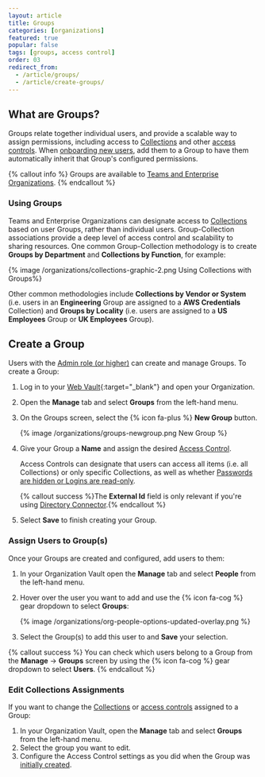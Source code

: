 ```yaml
---
layout: article
title: Groups
categories: [organizations]
featured: true
popular: false
tags: [groups, access control]
order: 03
redirect_from:
  - /article/groups/
  - /article/create-groups/
---
```


## What are Groups?

Groups relate together individual users, and provide a scalable way to assign permissions, including access to [Collections]({{site.baseurl}}/article/about-collections) and other [access controls]({{site.baseurl}}/article/user-types-access-control/#access-control). When [onboarding new users]({{site.baseurl}}/article/managing-users/), add them to a Group to have them automatically inherit that Group's configured permissions.

{% callout info %}
Groups are available to [Teams and Enterprise Organizations]({{site.baseurl}}/article/about-organizations/#types-of-organizations).
{% endcallout %}

### Using Groups

Teams and Enterprise Organizations can designate access to [Collections]({{site.baseurl}}/article/about-collections/) based on user Groups, rather than individual users. Group-Collection associations provide a deep level of access control and scalability to sharing resources. One common Group-Collection methodology is to create **Groups by Department** and **Collections by Function**, for example:

{% image /organizations/collections-graphic-2.png Using Collections with Groups%}

Other common methodologies include **Collections by Vendor or System** (i.e. users in an **Engineering** Group are assigned to a **AWS Credentials** Collection) and **Groups by Locality** (i.e. users are assigned to a **US Employees** Group or **UK Employees** Group).

## Create a Group

Users with the [Admin role (or higher)]({{site.baseurl}}/article/user-types-access-control/#user-types) can create and manage Groups. To create a Group:

1. Log in to your [Web Vault](https://vault.bitwarden.com){:target="\_blank"} and open your Organization.
2. Open the **Manage** tab and select **Groups** from the left-hand menu.
3. On the Groups screen, select the {% icon fa-plus %} **New Group** button.

   {% image /organizations/groups-newgroup.png New Group %}
4. Give your Group a **Name** and assign the desired [Access Control]({{site.baseurl}}/article/user-types-access-control/#access-control).

   Access Controls can designate that users can access all items (i.e. all Collections) or only specific Collections, as well as whether [Passwords are hidden or Logins are read-only]({{site.baseurl}}/article/user-types-access-control/#granular-access-control).

   {% callout success %}The **External Id** field is only relevant if you're using [Directory Connector]({{site.baseurl}}/article/directory-sync/).{% endcallout %}
5. Select **Save** to finish creating your Group.

### Assign Users to Group(s)

Once your Groups are created and configured, add users to them:

1. In your Organization Vault open the **Manage** tab and select **People** from the left-hand menu.
2. Hover over the user you want to add and use the {% icon fa-cog %} gear dropdown to select **Groups**:

   {% image /organizations/org-people-options-updated-overlay.png %}
3. Select the Group(s) to add this user to and **Save** your selection.

{% callout success %}
You can check which users belong to a Group from the **Manage** &rarr; **Groups** screen by using the {% icon fa-cog %} gear dropdown to select **Users**.
{% endcallout %}

### Edit Collections Assignments

If you want to change the [Collections]({{site.baseurl}}/article/about-collections/) or [access controls]({{site.baseurl}}/article/user-types-access-control/#access-control) assigned to a Group:

1. In your Organization Vault, open the **Manage** tab and select **Groups** from the left-hand menu.
2. Select the group you want to edit.
3. Configure the Access Control settings as you did when the Group was [initially created](#create-a-group).
